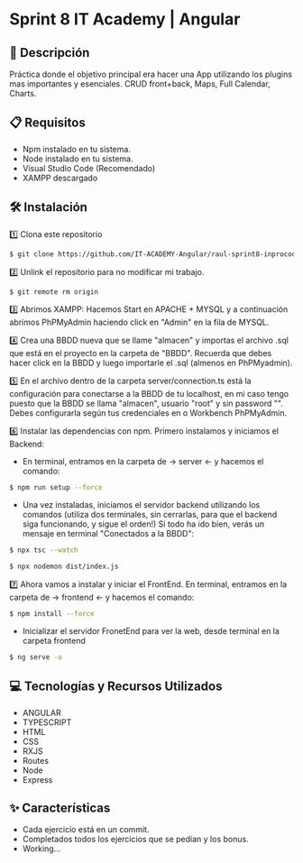 # Sprint 8 IT Academy | Angular

## 📄 Descripción

Práctica donde el objetivo principal era hacer una App utilizando los plugins mas importantes y esenciales. CRUD front+back, Maps, Full Calendar, Charts.

## 📋 Requisitos

- Npm instalado en tu sistema.
- Node instalado en tu sistema.
- Visual Studio Code (Recomendado)
- XAMPP descargado

## 🛠️ Instalación

1️⃣ Clona este repositorio
```bash
$ git clone https://github.com/IT-ACADEMY-Angular/raul-sprint8-inprocode-app.git
```

2️⃣ Unlink el repositorio para no modificar mi trabajo.

```bash
$ git remote rm origin
```

3️⃣ Abrimos XAMPP: Hacemos Start en APACHE + MYSQL y a continuación abrimos PhPMyAdmin haciendo click en "Admin" en la fila de MYSQL.

4️⃣ Crea una BBDD nueva que se llame "almacen" y importas el archivo .sql que está en el proyecto en la carpeta de "BBDD". Recuerda que debes hacer click en la BBDD y luego importarle el .sql (almenos en PhPMyadmin).

5️⃣ En el archivo dentro de la carpeta server/connection.ts está la configuración para conectarse a la BBDD de tu localhost, en mi caso tengo puesto que la BBDD se llama "almacen", usuario "root" y sin password "". Debes configurarla según tus credenciales en o Workbench PhPMyAdmin.

6️⃣ Instalar las dependencias con npm. Primero instalamos y iniciamos el Backend:

+ En terminal, entramos en la carpeta de -> server <- y hacemos el comando:

```bash
$ npm run setup --force
```

+ Una vez instaladas, iniciamos el servidor backend utilizando los comandos (utiliza dos terminales, sin cerrarlas, para que el backend siga funcionando, y sigue el orden!) Si todo ha ido bien, verás un mensaje en terminal "Conectados a la BBDD":

```bash
$ npx tsc --watch
```

```bash
$ npx nodemon dist/index.js
```

7️⃣ Ahora vamos a instalar y iniciar el FrontEnd. En terminal, entramos en la carpeta de -> frontend <- y hacemos el comando:

```bash
$ npm install --force
```

+ Inicializar el servidor FronetEnd para ver la web, desde terminal en la carpeta frontend

```bash
$ ng serve -o
```

## 💻 Tecnologías y Recursos Utilizados

- ANGULAR
- TYPESCRIPT
- HTML
- CSS
- RXJS
- Routes
- Node
- Express

## ✨ Características

- Cada ejercicio está en un commit.
- Completados todos los ejercicios que se pedían y los bonus.
- Working...
